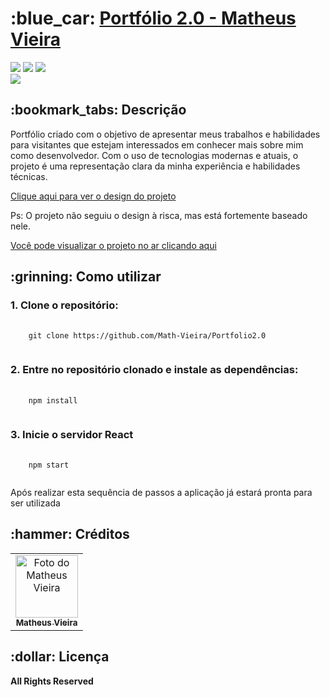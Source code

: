 <h1>:blue_car: <a href="https://portfolio2-0-lime.vercel.app/">Portfólio 2.0 - Matheus Vieira</a></h1>

<div style="display: inline_block">
  <img src="https://img.shields.io/badge/TypeScript-brightgreen"/>
  <img src="https://img.shields.io/badge/ReactJs-brightgreen"/>
  <img src="https://img.shields.io/badge/Styled Components-brightgreen"/>
</div>

<img src ="https://cdn.discordapp.com/attachments/969419278526844949/1224207990769582120/image.png?ex=6671b049&is=66705ec9&hm=9500cf45450ef1e03457c0f9539e7ce9cf2d0a1527ae2a380a324c25da928bed&" />

<h2>:bookmark_tabs: Descrição</h2>
<p>Portfólio criado com o objetivo de apresentar meus trabalhos e habilidades para visitantes que estejam interessados em conhecer mais sobre mim como desenvolvedor. Com o uso de tecnologias modernas e atuais, o projeto é uma representação clara da minha experiência e habilidades técnicas.</p>

<a href="https://www.figma.com/file/6q55Tx48MLZ68if9293tf9/Novo-portf%C3%B3lio?node-id=0%3A1&t=RiV5HO05YWBKjwNa-1">Clique aqui para ver o design do projeto</a>
<p>Ps: O projeto não seguiu o design à risca, mas está fortemente baseado nele.</p>
<a href="https://www.matheusvieira.dev/">Você pode visualizar o projeto no ar clicando aqui</a>

<h2>:grinning: Como utilizar</h2>

<h3>1. Clone o repositório:</h3>
<pre>
  <code>
    git clone https://github.com/Math-Vieira/Portfolio2.0
  </code>
</pre>

<h3>2. Entre no repositório clonado e instale as dependências:</h3>
<pre>
  <code>
    npm install
  </code>
</pre>

<h3>3. Inicie o servidor React</h3>
<pre>
  <code>
    npm start
  </code>
</pre>

<p>Após realizar esta sequência de passos a aplicação já estará pronta para ser utilizada </p>

<h2>:hammer: Créditos</h2>
<table>
  <tr>
    <td align="center">
      <a href="https://github.com/Math-Vieira">
        <img src="https://avatars.githubusercontent.com/u/92286969?s=400&u=08fbd3c9b232a5ea1a49b3d6877a7570395c0026&v=4" width="100px;" alt="Foto do Matheus Vieira"/><br>
        <sub>
          <b>Matheus Vieira</b>
        </sub>
      </a>
    </td>
  </tr>
</table>

<h2>:dollar: Licença</h2>
<b>All Rights Reserved</b>

